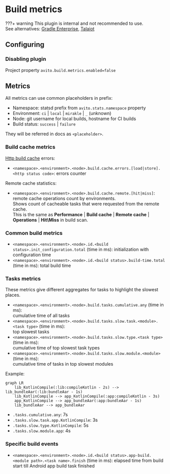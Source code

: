 # Build metrics

???+ warning
    This plugin is internal and not recommended to use.  
    See alternatives: 
    [Gradle Enterprise](https://gradle.com/gradle-enterprise-solution-overview/), 
    [Talaiot](https://github.com/cdsap/Talaiot)

## Configuring

### Disabling plugin

Project property `avito.build.metrics.enabled=false`

## Metrics

All metrics can use common placeholders in prefix:

- Namespace: statsd prefix from `avito.stats.namespace` property
- Environment: `ci` | `local` | `mirakle` | `_` (unknown)
- Node: git username for local builds, hostname for CI builds
- Build status: `success` | `failure`

They will be referred in docs as `<placeholder>`.

### Build cache metrics

[Http build cache](https://docs.gradle.org/current/userguide/build_cache.html#sec:build_cache_configure_remote) errors:

- `<namespace>.<environment>.<node>.build.cache.errors.[load|store].<http status code>`: errors counter
  
Remote cache statistics:

- `<namespace>.<environment>.<node>.build.cache.remote.[hit|miss]`: remote cache operations count by environments.  
Shows count of cacheable tasks that were requested from the remote cache.  
This is the same as **Performance** | **Build cache** | **Remote cache** | **Operations** | **Hit\Miss** in build scan.

### Common build metrics

- `<namespace>.<environment>.<node>.id.<build status>.init_configuration.total` (time in ms): initialization with configuration time
- `<namespace>.<environment>.<node>.id.<build status>.build-time.total` (time in ms): total build time

### Tasks metrics

These metrics give different aggregates for tasks to highlight the slowest places.

- `<namespace>.<environment>.<node>.build.tasks.cumulative.any` (time in ms):  
  cumulative time of all tasks
- `<namespace>.<environment>.<node>.build.tasks.slow.task.<module>.<task type>` (time in ms):  
  top slowest tasks
- `<namespace>.<environment>.<node>.build.tasks.slow.type.<task type>` (time in ms):  
  cumulative time of top slowest task types
- `<namespace>.<environment>.<node>.build.tasks.slow.module.<module>` (time in ms):  
  cumulative time of tasks in top slowest modules

Example:

```mermaid
graph LR
    lib_KotlinCompile(:lib:compileKotlin - 2s) --> lib_bundleAar(:lib:bundleAar - 1s)
    lib_KotlinCompile --> app_KotlinCompile(:app:compileKotlin - 3s)
    app_KotlinCompile --> app_bundleAar(:app:bundleAar - 1s)
    lib_bundleAar --> app_bundleAar
```

- `.tasks.cumulative.any`: 7s
- `.tasks.slow.task.app.KotlinCompile`: 3s
- `.tasks.slow.type.KotlinCompile`: 5s
- `.tasks.slow.module.app`: 4s

### Specific build events

- `<namespace>.<environment>.<node>.id.<build status>.app-build.<module path>.<task name>.finish` (time in ms): 
  elapsed time from build start till Android app build task finished
